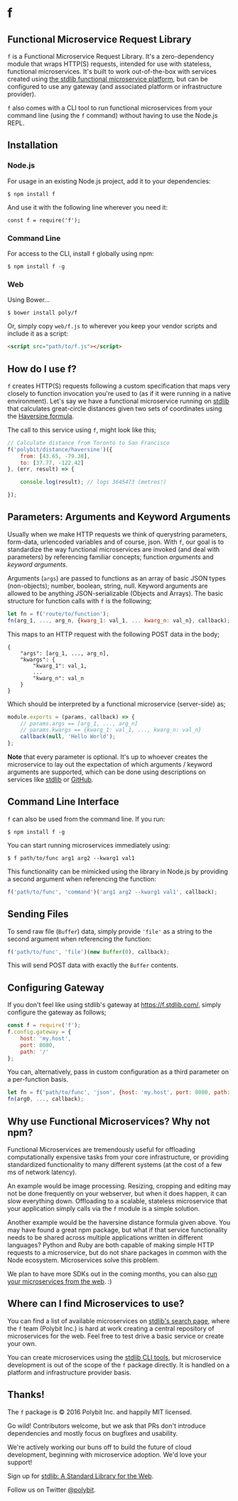 # f
## Functional Microservice Request Library

`f` is a Functional Microservice Request Library. It's a zero-dependency module
that wraps HTTP(S) requests, intended for use with stateless, functional
microservices. It's built to work out-of-the-box with services created using
[the stdlib functional microservice platform](https://stdlib.com), but can be
configured to use any gateway (and associated platform or infrastructure provider).

`f` also comes with a CLI tool to run functional microservices from your command
line (using the `f` command) without having to use the Node.js REPL.

## Installation

### Node.js

For usage in an existing Node.js project, add it to your dependencies:

```
$ npm install f
```

And use it with the following line wherever you need it:

```
const f = require('f');
```

### Command Line

For access to the CLI, install `f` globally using npm:

```
$ npm install f -g
```

### Web

Using Bower...

```
$ bower install poly/f
```

Or, simply copy `web/f.js` to wherever you keep your vendor scripts and include
it as a script:

```html
<script src="path/to/f.js"></script>
```

## How do I use f?

`f` creates HTTP(S) requests following a custom specification that maps very
closely to function invocation you're used to (as if it were running in a
	native environment). Let's say we have a functional microservice running on
	[stdlib](https://stdlib.com) that calculates great-circle distances given
	two sets of coordinates using the [Haversine formula](https://en.wikipedia.org/wiki/Haversine_formula).

The call to this service using `f`, might look like this;

```javascript
// Calculate distance from Toronto to San Francisco
f('polybit/distance/haversine')({
	from: [43.65, -79.38],
	to: [37.77, -122.42]
}, (err, result) => {

	console.log(result); // logs 3645473 (metres!)

});
```

## Parameters: Arguments and Keyword Arguments

Usually when we make HTTP requests we think of querystring parameters, form-data,
urlencoded variables and of course, json. With `f`, our goal is to standardize
the way functional microservices are invoked (and deal with parameters) by
referencing familiar concepts; function *arguments* and *keyword arguments*.

Arguments (`args`) are passed to functions as an array of basic JSON types
(non-objects); number, boolean, string, null. Keyword arguments are allowed to
be anything JSON-serializable (Objects and Arrays). The basic structure for
function calls with `f` is the following;

```javascript
let fn = f('route/to/function');
fn(arg_1, ..., arg_n, {kwarg_1: val_1, ... kwarg_n: val_n}, callback);
```

This maps to an HTTP request with the following POST data in the body;

```
{
	"args": [arg_1, ..., arg_n],
	"kwargs": {
		"kwarg_1": val_1,
		...
		"kwarg_n": val_n
	}
}
```

Which should be interpreted by a functional microservice (server-side) as;

```javascript
module.exports = (params, callback) => {
	// params.args == [arg_1, ..., arg_n]
	// params.kwargs == {kwarg_1: val_1, ..., kwarg_n: val_n}
	callback(null, 'Hello World');
};
```

**Note** that every parameter is optional. It's up to whoever creates the
microservice to lay out the expectation of which arguments / keyword arguments
are supported, which can be done using descriptions on services like
[stdlib](https://stdlib.com) or [GitHub](https://github.com).

## Command Line Interface

`f` can also be used from the command line. If you run:

```shell
$ npm install f -g
```

You can start running microservices immediately using:

```shell
$ f path/to/func arg1 arg2 --kwarg1 val1
```

This functionality can be mimicked using the library in Node.js by
providing a second argument when referencing the function:

```javascript
f('path/to/func', 'command')('arg1 arg2 --kwarg1 val1', callback);
```

## Sending Files

To send raw file (`Buffer`) data, simply provide `'file'` as a string to the
second argument when referencing the function:

```javascript
f('path/to/func', 'file')(new Buffer(0), callback);
```

This will send POST data with exactly the `Buffer` contents.

## Configuring Gateway

If you don't feel like using stdlib's gateway at https://f.stdlib.com/, simply
configure the gateway as follows;

```javascript
const f = require('f');
f.config.gateway = {
	host: 'my.host',
	port: 8080,
	path: '/'
};
```

You can, alternatively, pass in custom configuration as a third parameter on a
per-function basis.

```javascript
let fn = f('path/to/func', 'json', {host: 'my.host', port: 8080, path: '/'});
fn(arg0, ..., callback);
```

## Why use Functional Microservices? Why not npm?

Functional Microservices are tremendously useful for offloading computationally
expensive tasks from your core infrastructure, or providing standardized
functionality to many different systems (at the cost of a few ms of network latency).

An example would be image processing. Resizing, cropping and editing may not be
done frequently on your webserver, but when it does happen, it can slow everything
down. Offloading to a scalable, stateless microservice that your application simply
calls via the `f` module is a simple solution.

Another example would be the haversine distance formula given above. You may
have found a great npm package, but what if that service functionality needs
to be shared across multiple applications written in different languages? Python
and Ruby are both capable of making simple HTTP requests to a microservice, but
do not share packages in common with the Node ecosystem. Microservices solve
this problem.

We plan to have more SDKs out in the coming months, you can also [run your microservices from the web](https://github.com/poly/f-web). :)

## Where can I find Microservices to use?

You can find a list of available microservices on [stdlib's search page](https://stdlib.com/search),
where the `f` team (Polybit Inc.) is hard at work creating a central repository
of microservices for the web. Feel free to test drive a basic service or create
your own.

You can create microservices using the [stdlib CLI tools](https://github.com/poly/stdlib),
but microservice development is out of the scope of the `f`
package directly. It is handled on a platform and infrastructure provider basis.

## Thanks!

The `f` package is &copy; 2016 Polybit Inc. and happily MIT licensed.

Go wild! Contributors welcome, but we ask that PRs don't introduce
dependencies and mostly focus on bugfixes and usability.

We're actively working our buns off to build the future of cloud development,
beginning with microservice adoption. We'd love your support!

Sign up for [stdlib: A Standard Library for the Web](https://stdlib.com).

Follow us on Twitter [@polybit](https://twitter.com/polybit).
